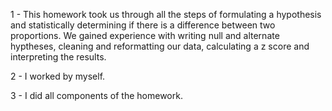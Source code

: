 1 - This homework took us through all the steps of formulating a hypothesis and statistically determining if there is a difference between two proportions. We gained experience with writing null and alternate hyptheses, cleaning and reformatting our data, calculating a z score and interpreting the results.

2 - I worked by myself.

3 - I did all components of the homework.
